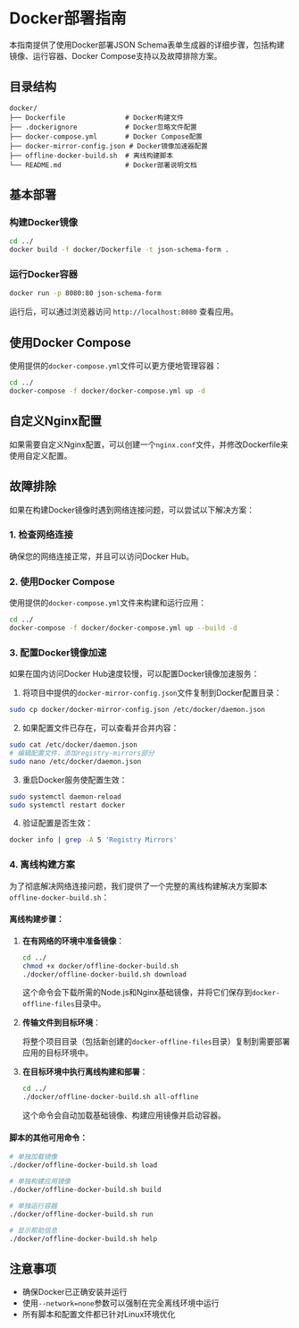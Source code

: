 # Docker部署指南

本指南提供了使用Docker部署JSON Schema表单生成器的详细步骤，包括构建镜像、运行容器、Docker Compose支持以及故障排除方案。

## 目录结构

```
docker/
├── Dockerfile               # Docker构建文件
├── .dockerignore            # Docker忽略文件配置
├── docker-compose.yml       # Docker Compose配置
├── docker-mirror-config.json # Docker镜像加速器配置
├── offline-docker-build.sh  # 离线构建脚本
└── README.md                # Docker部署说明文档
```

## 基本部署

### 构建Docker镜像

```bash
cd ../
docker build -f docker/Dockerfile -t json-schema-form .
```

### 运行Docker容器

```bash
docker run -p 8080:80 json-schema-form
```

运行后，可以通过浏览器访问 `http://localhost:8080` 查看应用。

## 使用Docker Compose

使用提供的`docker-compose.yml`文件可以更方便地管理容器：

```bash
cd ../
docker-compose -f docker/docker-compose.yml up -d
```

## 自定义Nginx配置

如果需要自定义Nginx配置，可以创建一个`nginx.conf`文件，并修改Dockerfile来使用自定义配置。

## 故障排除

如果在构建Docker镜像时遇到网络连接问题，可以尝试以下解决方案：

### 1. 检查网络连接
确保您的网络连接正常，并且可以访问Docker Hub。

### 2. 使用Docker Compose
使用提供的`docker-compose.yml`文件来构建和运行应用：

```bash
cd ../
docker-compose -f docker/docker-compose.yml up --build -d
```

### 3. 配置Docker镜像加速
如果在国内访问Docker Hub速度较慢，可以配置Docker镜像加速服务：

1. 将项目中提供的`docker-mirror-config.json`文件复制到Docker配置目录：

```bash
sudo cp docker/docker-mirror-config.json /etc/docker/daemon.json
```

2. 如果配置文件已存在，可以查看并合并内容：

```bash
sudo cat /etc/docker/daemon.json
# 编辑配置文件，添加registry-mirrors部分
sudo nano /etc/docker/daemon.json
```

3. 重启Docker服务使配置生效：

```bash
sudo systemctl daemon-reload
sudo systemctl restart docker
```

4. 验证配置是否生效：

```bash
docker info | grep -A 5 'Registry Mirrors'
```

### 4. 离线构建方案
为了彻底解决网络连接问题，我们提供了一个完整的离线构建解决方案脚本`offline-docker-build.sh`：

#### 离线构建步骤：

1. **在有网络的环境中准备镜像**：
   
   ```bash
   cd ../
   chmod +x docker/offline-docker-build.sh
   ./docker/offline-docker-build.sh download
   ```
   
   这个命令会下载所需的Node.js和Nginx基础镜像，并将它们保存到`docker-offline-files`目录中。

2. **传输文件到目标环境**：
   
   将整个项目目录（包括新创建的`docker-offline-files`目录）复制到需要部署应用的目标环境中。

3. **在目标环境中执行离线构建和部署**：
   
   ```bash
   cd ../
   ./docker/offline-docker-build.sh all-offline
   ```
   
   这个命令会自动加载基础镜像、构建应用镜像并启动容器。

#### 脚本的其他可用命令：

```bash
# 单独加载镜像
./docker/offline-docker-build.sh load

# 单独构建应用镜像
./docker/offline-docker-build.sh build

# 单独运行容器
./docker/offline-docker-build.sh run

# 显示帮助信息
./docker/offline-docker-build.sh help
```

## 注意事项

- 确保Docker已正确安装并运行
- 使用`--network=none`参数可以强制在完全离线环境中运行
- 所有脚本和配置文件都已针对Linux环境优化